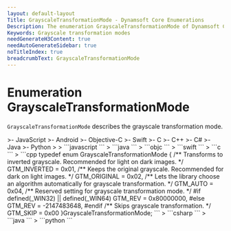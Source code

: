 ```yaml
---
layout: default-layout
Title: GrayscaleTransformationMode - Dynamsoft Core Enumerations
Description: The enumeration GrayscaleTransformationMode of Dynamsoft Core describes all available grayscale transformation modes.
Keywords: Grayscale transformation modes
needGenerateH3Content: true
needAutoGenerateSidebar: true
noTitleIndex: true
breadcrumbText: GrayscaleTransformationMode
---
```


# Enumeration GrayscaleTransformationMode

`GrayscaleTransformationMode` describes the grayscale transformation mode.

<div class="sample-code-prefix template2"></div>
   >- JavaScript
   >- Android
   >- Objective-C
   >- Swift
   >- C
   >- C++
   >- C#
   >- Java
   >- Python
   >
>
```javascript
```
>
```java
```
>
```objc
```
>
```swift
```
>
```c
```
>
```cpp
typedef enum GrayscaleTransformationMode
{
   /** Transforms to inverted grayscale. Recommended for light on dark images. */
   GTM_INVERTED = 0x01,
   /** Keeps the original grayscale. Recommended for dark on light images. */
   GTM_ORIGINAL = 0x02,
   /** Lets the library choose an algorithm automatically for grayscale transformation. */
   GTM_AUTO = 0x04,
   /** Reserved setting for grayscale transformation mode. */
#if defined(_WIN32) || defined(_WIN64)
   GTM_REV = 0x80000000,
#else
   GTM_REV = -2147483648,
#endif
   /** Skips grayscale transformation. */
   GTM_SKIP = 0x00
}GrayscaleTransformationMode;
```
>
```csharp
```
>
```java
```
>
```python
```
